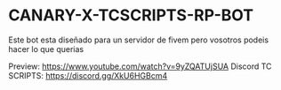 # CANARY-X-TCSCRIPTS-RP-BOT
Este bot esta diseñado para un servidor de fivem pero vosotros podeis hacer lo que querias

Preview: https://www.youtube.com/watch?v=9yZQATUjSUA
Discord TC SCRIPTS: https://discord.gg/XkU6HGBcm4
